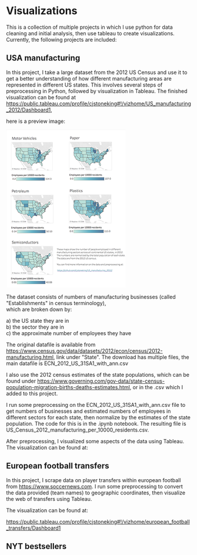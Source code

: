 # Visualizations


This is a collection of multiple projects in which I use python for data cleaning and initial analysis, then use tableau to create
visualizations. Currently, the following projects are included: 

## USA manufacturing

In this project, I take a large dataset from the 2012 US Census and use it to get a better understanding of how different manufacturing areas are represented in different US states. This involves several steps of preprocessing in Python, followed by visualization in Tableau.  The finished visualization can be found at https://public.tableau.com/profile/cjstoneking#!/vizhome/US_manufacturing_2012/Dashboard1, 

here is a preview image:

![tableau_USA_manufacturing](USA_manufacturing/usa_manufacturing_small.png?raw=true)



The dataset consists of numbers of manufacturing businesses (called "Establishments" in census terminology),  
which are broken down by:  

a) the US state they are in\
b) the sector they are in\
c) the approximate number of employees they have

The original datafile is available from https://www.census.gov/data/datasets/2012/econ/census/2012-manufacturing.html, link under "State". The download has multiple files, the main datafile is ECN_2012_US_31SA1_with_ann.csv

I also use the 2012 census estimates of the state populations, which can be found under https://www.governing.com/gov-data/state-census-population-migration-births-deaths-estimates.html, or in the .csv which I added to this project.

I run some preprocessing on the ECN_2012_US_31SA1_with_ann.csv file to get numbers of businesses and estimated numbers of employees in different sectors for each state, then normalize by the estimates of the state population. The code for this is in the .ipynb notebook. The resulting file is US_Census_2012_manufacturing_per_10000_residents.csv.  

After preprocessing, I visualized some aspects of the data using Tableau. The visualization can be found at:  





## European football transfers

In this project, I scrape data on player transfers within european football from https://www.soccernews.com.
I run some preprocessing to convert the data provided (team names) to geographic coordinates, then visualize the web of transfers using Tableau.

The visualization can be found at:

https://public.tableau.com/profile/cjstoneking#!/vizhome/european_football_transfers/Dashboard1



## NYT bestsellers
